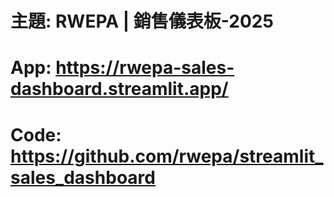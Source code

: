 # 主題: RWEPA | 銷售儀表板-2025

# App: https://rwepa-sales-dashboard.streamlit.app/

# Code: https://github.com/rwepa/streamlit_sales_dashboard
